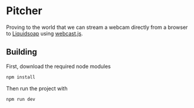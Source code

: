 # Pitcher

Proving to the world that we can stream a webcam directly from a browser to
[Liquidsoap](https://www.liquidsoap.info/) using
[webcast.js](https://github.com/webcast/webcast.js).

## Building

First, download the required node modules

```sh
npm install
```

Then run the project with

```sh
npm run dev
```
